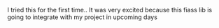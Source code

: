 I tried this for the first time..
It was very excited because this fiass lib is going to integrate with my project in upcoming days
